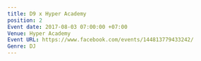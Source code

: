```yaml
---
title: D9 x Hyper Academy
position: 2
Event date: 2017-08-03 07:00:00 +07:00
Venue: Hyper Academy
Event URL: https://www.facebook.com/events/144813779433242/
Genre: DJ
---
```


